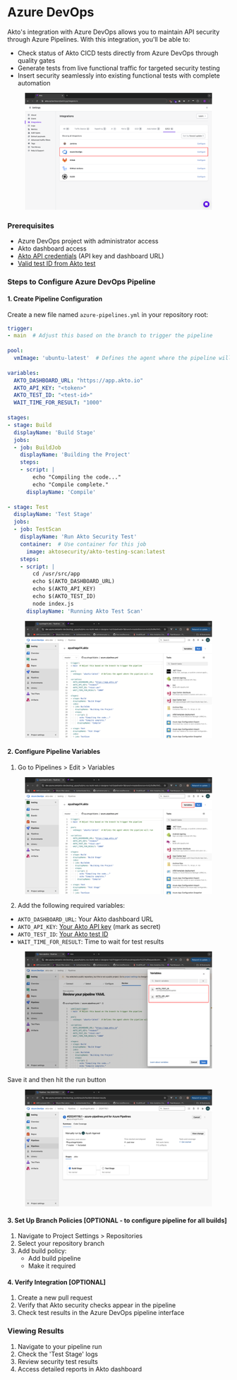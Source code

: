 # Azure DevOps

Akto's integration with Azure DevOps allows you to maintain API security through Azure Pipelines. With this integration, you'll be able to:

* Check status of Akto CICD tests directly from Azure DevOps through quality gates
* Generate tests from live functional traffic for targeted security testing
* Insert security seamlessly into existing functional tests with complete automation

<figure><img src="../.gitbook/assets/image (3) (1) (1) (1) (1) (1) (1) (1).png" alt=""><figcaption></figcaption></figure>

### Prerequisites

* Azure DevOps project with administrator access
* Akto dashboard access
* [Akto API credentials](how-to/get-api-credentials.md) (API key and dashboard URL)
* [Valid test ID from Akto test](how-to/test-id-from-akto-test.md)

### Steps to Configure Azure DevOps Pipeline

#### 1. Create Pipeline Configuration

Create a new file named `azure-pipelines.yml` in your repository root:

```yaml
trigger:
- main  # Adjust this based on the branch to trigger the pipeline

pool:
  vmImage: 'ubuntu-latest'  # Defines the agent where the pipeline will run

variables:
  AKTO_DASHBOARD_URL: "https://app.akto.io"
  AKTO_API_KEY: "<token>"
  AKTO_TEST_ID: "<test-id>"
  WAIT_TIME_FOR_RESULT: "1000"

stages:
- stage: Build
  displayName: 'Build Stage'
  jobs:
  - job: BuildJob
    displayName: 'Building the Project'
    steps:
    - script: |
        echo "Compiling the code..."
        echo "Compile complete."
      displayName: 'Compile'

- stage: Test
  displayName: 'Test Stage'
  jobs:
  - job: TestScan
    displayName: 'Run Akto Security Test'
    container:  # Use container for this job
      image: aktosecurity/akto-testing-scan:latest
    steps:
    - script: |
        cd /usr/src/app
        echo $(AKTO_DASHBOARD_URL)
        echo $(AKTO_API_KEY)
        echo $(AKTO_TEST_ID)
        node index.js
      displayName: 'Running Akto Test Scan'
```

<figure><img src="../.gitbook/assets/image (66).png" alt=""><figcaption></figcaption></figure>

#### 2. Configure Pipeline Variables

1. Go to Pipelines > Edit > Variables

<figure><img src="../.gitbook/assets/image (67).png" alt=""><figcaption></figcaption></figure>

2. Add the following required variables:

* `AKTO_DASHBOARD_URL`: Your Akto dashboard URL
* `AKTO_API_KEY`: [Your Akto API key](how-to/get-api-credentials.md) (mark as secret)
* `AKTO_TEST_ID`: [Your Akto test ID](how-to/test-id-from-akto-test.md)
* `WAIT_TIME_FOR_RESULT`: Time to wait for test results

<figure><img src="../.gitbook/assets/image (68).png" alt=""><figcaption></figcaption></figure>

Save it and then hit the run button

<figure><img src="../.gitbook/assets/image (69).png" alt=""><figcaption></figcaption></figure>

#### 3. Set Up Branch Policies \[OPTIONAL - to configure pipeline for all builds]

1. Navigate to Project Settings > Repositories
2. Select your repository branch
3. Add build policy:
   * Add build pipeline
   * Make it required

#### 4. Verify Integration \[OPTIONAL]

1. Create a new pull request
2. Verify that Akto security checks appear in the pipeline
3. Check test results in the Azure DevOps pipeline interface

### Viewing Results

1. Navigate to your pipeline run
2. Check the 'Test Stage' logs
3. Review security test results
4. Access detailed reports in Akto dashboard
